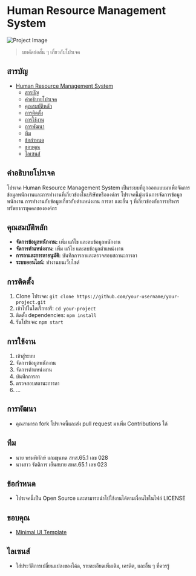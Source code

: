 # Human Resource Management System

![Project Image](path/to/project-image.png)

> บทคัดย่อสั้น ๆ เกี่ยวกับโปรเจค

## สารบัญ

- [Human Resource Management System](#human-resource-management-system)
  - [สารบัญ](#สารบัญ)
  - [คำอธิบายโปรเจค](#คำอธิบายโปรเจค)
  - [คุณสมบัติหลัก](#คุณสมบัติหลัก)
  - [การติดตั้ง](#การติดตั้ง)
  - [การใช้งาน](#การใช้งาน)
  - [การพัฒนา](#การพัฒนา)
  - [ทีม](#ทีม)
  - [ข้อกำหนด](#ข้อกำหนด)
  - [ขอบคุณ](#ขอบคุณ)
  - [ไลเซนส์](#ไลเซนส์)

## คำอธิบายโปรเจค

โปรเจค Human Resource Management System เป็นระบบที่ถูกออกแบบมาเพื่อจัดการข้อมูลพนักงานและการทำงานที่เกี่ยวข้องในบริษัทหรือองค์กร โปรเจคนี้มุ่งเน้นการจัดการข้อมูลพนักงาน การทำงานกับข้อมูลเกี่ยวกับตำแหน่งงาน การลา และอื่น ๆ ที่เกี่ยวข้องกับการบริหารทรัพยากรบุคคลขององค์กร

## คุณสมบัติหลัก

- **จัดการข้อมูลพนักงาน:** เพิ่ม แก้ไข และลบข้อมูลพนักงาน
- **จัดการตำแหน่งงาน:** เพิ่ม แก้ไข และลบข้อมูลตำแหน่งงาน
- **การลาและการลาอนุมัติ:** บันทึกการลาและตรวจสอบสถานะการลา
- **ระบบออนไลน์:** ทำงานบนเว็บไซต์

## การติดตั้ง

1. Clone โปรเจค: `git clone https://github.com/your-username/your-project.git`
2. เข้าไปในไดเร็กทอรี: `cd your-project`
3. ติดตั้ง dependencies: `npm install`
4. รันโปรเจค: `npm start`

## การใช้งาน

1. เข้าสู่ระบบ
2. จัดการข้อมูลพนักงาน
3. จัดการตำแหน่งงาน
4. บันทึกการลา
5. ตรวจสอบสถานะการลา
6. ...

## การพัฒนา

- คุณสามารถ fork โปรเจคนี้และส่ง pull request มาเพิ่ม Contributions ได้

## ทีม

- นาย พรมพิทักษ์ แกมขุนทด สทส.65.1 เลข 028
- นางสาว รัตติการ เย็นสบาย สทส.65.1 เลข 023

## ข้อกำหนด

- โปรเจคนี้เป็น Open Source และสามารถนำไปใช้งานได้ตามเงื่อนไขในไฟล์ LICENSE

## ขอบคุณ

- [Minimal UI Template](https://mui.com/store/items/minimal-dashboard/)

## ไลเซนส์

- ใส่ประวัติการเปลี่ยนแปลงของโค้ด, รายละเอียดเพิ่มเติม, เครดิต, และอื่น ๆ ที่ควรรู้
